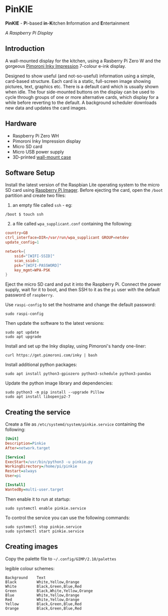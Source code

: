 # PinKIE

**PinKIE** - **P**i-based **in**-**K**itchen **I**nformation and **E**ntertainment

_A Raspberry Pi Display_

## Introduction

A wall-mounted display for the kitchen, using a Rasberry Pi Zero W and the gorgeous [Pimoroni Inky Impression](https://shop.pimoroni.com/products/inky-impression) 7-colour e-ink display.

Designed to show useful (and not-so-useful) information using a simple, card-based structure. Each card is a static, full-screen image showing pictures, text, graphics etc. There is a default card which is usually shown when idle. The four side-mounted buttons on the display can be used to cycle through groups of one or more alternative cards, which display for a while before reverting to the default. A background scheduler downloads new data and updates the card images.

## Hardware

* Raspberry Pi Zero WH
* Pimoroni Inky Impression display
* Micro SD card
* Micro USB power supply
* 3D-printed [wall-mount case](https://github.com/scripsi/inky-impression-case)

## Software Setup

Install the latest version of the Raspbian Lite operating system to the micro SD card using [Raspberry Pi Imager](https://www.raspberrypi.org/software/). Before ejecting the card, open the `/boot` partition and create two files:

1. an empty file called `ssh` - eg:

```shell
/boot $ touch ssh
```

2. a file called `wpa_supplicant.conf` containing the following:

```conf
country=GB
ctrl_interface=DIR=/var/run/wpa_supplicant GROUP=netdev
update_config=1

network={
    ssid="[WIFI-SSID]"
    scan_ssid=1
    psk="[WIFI-PASSWORD]"
    key_mgmt=WPA-PSK
}
```

Eject the micro SD card and put it into the Raspberry Pi. Connect the power supply, wait for it to boot, and then SSH to it as the `pi` user with the default password of `raspberry`.

Use `raspi-config` to set the hostname and change the default password:

```shell
sudo raspi-config
```

Then update the software to the latest versions:

```shell
sudo apt update
sudo apt upgrade
```

Install and set up the Inky display, using Pimoroni's handy one-liner:

```shell
curl https://get.pimoroni.com/inky | bash
```

Install additional python packages:

```shell
sudo apt install python3-gpiozero python3-schedule python3-pandas
```

Update the python image library and dependencies:

```shell
sudo python3 -m pip install --upgrade Pillow
sudo apt install libopenjp2-7
```

## Creating the service

Create a file as `/etc/systemd/system/pinkie.service` containing the following:

```ini
[Unit]
Description=Pinkie
After=network.target

[Service]
ExecStart=/usr/bin/python3 -u pinkie.py
WorkingDirectory=/home/pi/pinkie
Restart=always
User=pi

[Install]
WantedBy=multi-user.target
```

Then enable it to run at startup:

```shell
sudo systemctl enable pinkie.service
```

To control the service you can use the following commands:

```shell
sudo systemctl stop pinkie.service
sudo systemctl start pinkie.service
```

## Creating images

Copy the palette file to `~/.config/GIMP/2.10/palettes`

legible colour schemes:

```
Background    Text
Black         White,Yellow,Orange
White         Black,Green,Blue,Red
Green         Black,White,Yellow,Orange
Blue          White,Yellow,Orange
Red           White,Yellow,Orange
Yellow        Black,Green,Blue,Red
Orange        Black,Green,Blue,Red
```